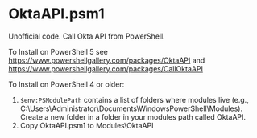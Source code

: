 # OktaAPI.psm1
Unofficial code. Call Okta API from PowerShell.

To Install on PowerShell 5
see https://www.powershellgallery.com/packages/OktaAPI and https://www.powershellgallery.com/packages/CallOktaAPI

To Install on PowerShell 4 or older:

1. `$env:PSModulePath` contains a list of folders where modules live (e.g., C:\Users\Administrator\Documents\WindowsPowerShell\Modules). 
Create a new folder in a folder in your modules path called OktaAPI.
2. Copy OktaAPI.psm1 to Modules\OktaAPI
